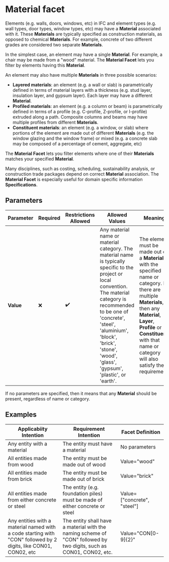 # Material facet

Elements (e.g. walls, doors, windows, etc) in IFC and element types (e.g. wall types, door types, window types, etc) may have a **Material** associated with it. These **Materials** are typically specified as construction materials, as opposed to chemical **Materials**. For example, concrete of two different grades are considered two separate **Materials**.

In the simplest case, an element may have a single **Material**. For example, a chair may be made from a "wood" material. The **Material Facet** lets you filter by elements having this **Material**.

An element may also have multiple **Materials** in three possible scenarios:

 - **Layered materials**: an element (e.g. a wall or slab) is parametrically defined in terms of material layers with a thickness (e.g. stud layer, insulation layer, and gypsum layer). Each layer may have a different **Material**.
 - **Profiled materials**: an element (e.g. a column or beam) is parametrically defined in terms of a profile (e.g. C-profile, Z-profile, or I-profile) extruded along a path. Composite columns and beams may have multiple profiles from different **Materials**.
 - **Constituent materials**: an element (e.g. a window, or slab) where portions of the element are made out of different **Materials** (e.g. the window glazing and the window frame) or mixed  (e.g. a concrete slab may be composed of a percentage of cement, aggregate, etc)

The **Material Facet** lets you filter elements where one of their **Materials** matches your specified **Material**.

Many disciplines, such as costing, scheduling, sustainability analysis, or construction trade packages depend on correct **Material** association. The **Material Facet** is especially useful for domain specific information **Specifications**.

## Parameters

Parameter | Required | Restrictions Allowed | Allowed Values | Meaning
--- | --- | --- | --- | ---
**Value** | ❌ | ✔️ | Any material name or material category. The material name is typically specific to the project or local convention. The material category is recommended to be one of 'concrete', 'steel', 'aluminium', 'block', 'brick', 'stone', 'wood', 'glass', 'gypsum', 'plastic', or 'earth'. | The element must be made out of a **Material** with the specified name or category. If there are multiple **Materials**, then any **Material**, **Layer**, **Profile** or **Constituent** with that name or category will also satisfy the requirement.

If no parameters are specified, then it means that any **Material** should be present, regardless of name or category.

## Examples

Applicabiity Intention | Requirement Intention | Facet Definition
--- | --- | ---
Any entity with a material | The entity must have a material | No parameters
All entities made from wood | The entity must be made out of wood | Value="wood"
All entities made from brick | The entity must be made out of brick | Value="brick"
All entities made from either concrete or steel | The entity (e.g. foundation piles) must be made of either concrete or steel | Value=["concrete", "steel"]
Any entities with a material named with a code starting with "CON" followed by 2 digits, like CON01, CON02, etc | The entity shall have a material with the naming scheme of "CON" followed by two digits, such as CON01, CON02, etc. | Value="CON[0-9]{2}"
